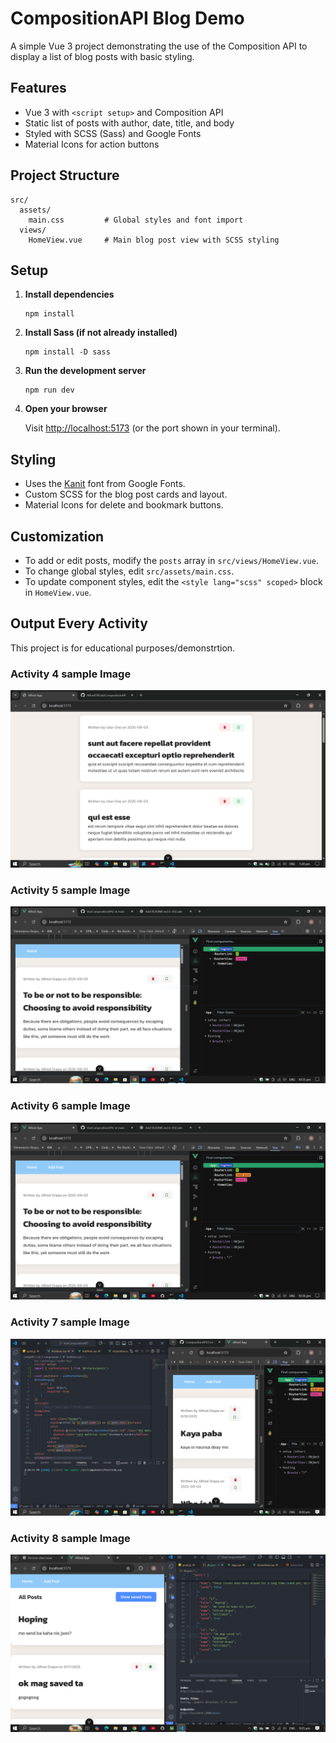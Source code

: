 # CompositionAPI Blog Demo

A simple Vue 3 project demonstrating the use of the Composition API to display a list of blog posts with basic styling.

## Features

- Vue 3 with `<script setup>` and Composition API
- Static list of posts with author, date, title, and body
- Styled with SCSS (Sass) and Google Fonts
- Material Icons for action buttons

## Project Structure

```
src/
  assets/
    main.css         # Global styles and font import
  views/
    HomeView.vue     # Main blog post view with SCSS styling
```

## Setup

1. **Install dependencies**

   ```
   npm install
   ```

2. **Install Sass (if not already installed)**

   ```
   npm install -D sass
   ```

3. **Run the development server**

   ```
   npm run dev
   ```

4. **Open your browser**

   Visit [http://localhost:5173](http://localhost:5173) (or the port shown in your terminal).

## Styling

- Uses the [Kanit](https://fonts.google.com/specimen/Kanit) font from Google Fonts.
- Custom SCSS for the blog post cards and layout.
- Material Icons for delete and bookmark buttons.

## Customization

- To add or edit posts, modify the `posts` array in `src/views/HomeView.vue`.
- To change global styles, edit `src/assets/main.css`.
- To update component styles, edit the `<style lang="scss" scoped>` block in `HomeView.vue`.

## Output Every Activity

This project is for educational purposes/demonstrtion.

### Activity 4 sample Image 

![alt text](compositionapi.PNG)

### Activity 5 sample Image 

![alt text](act5.PNG)

### Activity 6 sample Image

![alt text](act6.PNG)

### Activity 7 sample Image

![alt text](activity7-1.PNG)

### Activity 8 sample Image

![alt text](activity8.PNG)